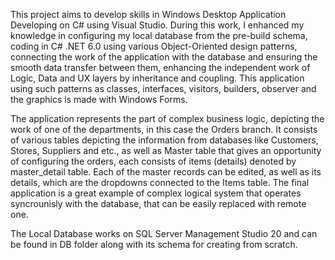 This project aims to develop skills in Windows Desktop Application Developing on C# using Visual Studio. During this work, I enhanced my knowledge in configuring my local database from the pre-build schema, coding in C# .NET 6.0 using various Object-Oriented design patterns, connecting the work of the application with the database and ensuring the smooth data transfer between them, enhancing the independent work
of Logic, Data and UX layers by inheritance and coupling. This application using such patterns as classes, interfaces, visitors, builders, observer and the graphics is made with Windows Forms.

The application represents the part of complex business logic, depicting the work of one of the departments, in this case the Orders branch. 
It consists of various tables depicting the information from databases like Customers, Stores, Suppliers and etc., as well as Master table that gives an opportunity of configuring the orders,
each consists of items (details) denoted by master_detail table. 
Each of the master records can be edited, as well as its details, which are the dropdowns connected to the Items table. 
The final application is a great example of complex logical system that operates syncrounisly with the database, that can be easily replaced with remote one.

The Local Database works on SQL Server Management Studio 20 and can be found in DB folder along with its schema for creating from scratch.
